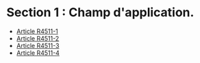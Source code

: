 #  Section 1 : Champ d'application.

* [Article R4511-1](./LEGIARTI000018529829.md)
* [Article R4511-2](./LEGIARTI000018529827.md)
* [Article R4511-3](./LEGIARTI000018529825.md)
* [Article R4511-4](./LEGIARTI000018529823.md)
